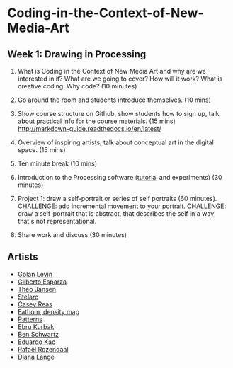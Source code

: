 # Coding-in-the-Context-of-New-Media-Art

## Week 1: Drawing in Processing

1. What is Coding in the Context of New Media Art and why are we interested in it? What are we going to cover? How will it work? What is creative coding: Why code? (10 minutes)
2. Go around the room and students introduce themselves. (10 mins)
3. Show course structure on Github, show students how to sign up, talk about practical info for the course materials. (15 mins)<br>
http://markdown-guide.readthedocs.io/en/latest/

4. Overview of inspiring artists, talk about conceptual art in the digital space. (15 mins) 
5. Ten minute break (10 mins)
6. Introduction to the Processing software ([tutorial](https://www.raspberrypi.org/learning/introduction-to-processing/worksheet/) and experiments) (30 minutes)
7. Project 1: draw a self-portrait or series of self portraits (60 minutes).
 CHALLENGE: add incremental movement to your portrait.
 CHALLENGE: draw a self-portrait that is abstract, that describes the self in a way that's not representational.   
8. Share work and discuss (30 minutes) 



 ## Artists
* [Golan Levin](http://www.flong.com)
* [Gilberto Esparza](http://www.parasitosurbanos.com/parasitos/proyecto.html)
* [Theo Jansen](http://www.strandbeest.com)
* [Stelarc](http://stelarc.org/?catID=20247)
* [Casey Reas](http://reas.com)
* [Fathom, density map](https://flowingdata.com/2011/12/05/what-seven-billion-people-looks-like/)
* [Patterns](http://www.p-a-t-t-e-r-n-s.net/moca-pavilion-textile-room-3/)
* [Ebru Kurbak](http://ebrukurbak.net/white-shadow/)
* [Ben Schwartz](http://www.benschwartz.co/wikileaks-archive-project)
* [Eduardo Kac](http://www.ekac.org)
* [Rafaël Rozendaal](http://www.newrafael.com/websites/)
* [Diana Lange](http://butdoesitfloat.com/My-job-is-to-make-images-and-leave-the-decision-making-and-conclusion)

 
